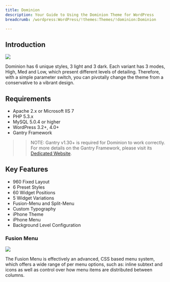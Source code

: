 ```yaml
---
title: Dominion
description: Your Guide to Using the Dominion Theme for WordPress
breadcrumb: /wordpress:WordPress/!themes:Themes/!dominion:Dominion

---
```


Introduction
-----

![][dominion]

Dominion has 6 unique styles, 3 light and 3 dark. Each variant has 3 modes, High, Med and Low, which present different levels of detailing. Therefore, with a simple parameter switch, you can pivotally change the theme from a conservative to a vibrant design.

Requirements
-----

* Apache 2.x or Microsoft IIS 7
* PHP 5.3.x
* MySQL 5.0.4 or higher
* WordPress 3.2+, 4.0+
* Gantry Framework

>> NOTE: Gantry v1.30+ is required for Dominion to work correctly. For more details on the Gantry Framework, please visit its [Dedicated Website][gantry].

Key Features
-----

* 960 Fixed Layout
* 6 Preset Styles
* 60 Widget Positions
* 5 Widget Variations
* Fusion-Menu and Split-Menu
* Custom Typography
* iPhone Theme
* iPhone Menu
* Background Level Configuration

### Fusion Menu

![][fusion]

The Fusion Menu is effectively an advanced, CSS based menu system, which offers a wide range of per menu options, such as: inline subtext and icons as well as control over how menu items are distributed between columns.

[gantry]: http://gantry.org/
[gantry_install]: ../../start/gantry.md
[dominion]: assets/dominion.jpeg
[fusion]: assets/fusion.jpg
[widgetstyle]: assets/widgetstyle.jpg
[bootstrap]: http://twitter.github.com/bootstrap/
